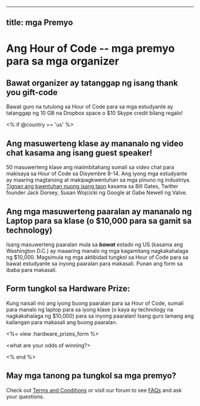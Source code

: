 * * *

## title: mga Premyo

# Ang Hour of Code -- mga premyo para sa mga organizer

## Bawat organizer ay tatanggap ng isang thank you gift-code

Bawat guro na tutulong sa Hour of Code para sa mga estudyante ay tatanggap ng 10 GB na Dropbox space o $10 Skype credit bilang regalo!

<% if @country == 'us' %>

## Ang masuwerteng klase ay mananalo ng video chat kasama ang isang guest speaker!

50 masuwerteng klase ang maiimbitahang sumali sa video chat para makisaya sa Hour of Code sa Disyembre 8-14. Ang iyong mga estudyante ay maaring magtanong at makipagkwentuhan sa mga pinuno ng industriya. [Tignan ang kwentuhan nuong isang taon][1] kasama sa Bill Gates, Twitter founder Jack Dorsey, Susan Wojcicki ng Google at Gabe Newell ng Valve.

 [1]: http://www.youtube.com/playlist?list=PLzdnOPI1iJNckJ81gRpJe5mR7imAHDl9a

## Ang mga masuwerteng paaralan ay mananalo ng Laptop para sa klase (o $10,000 para sa gamit sa technology)

Isang masuwerteng paaralan mula sa ***bawat*** estado ng US (kasama ang Washington D.C.) ay maaaring manalo ng mga kagamitang nagkakahalaga ng $10,000. Magsimula ng mga aktibidad tungkol sa Hour of Code para sa bawat estudyante sa inyong paaralan para makasali. Punan ang form sa ibaba para makasali.

## Form tungkol sa Hardware Prize:

Kung naisali mo ang iyong buong paaralan para sa Hour of Code, sumali para manalo ng laptop para sa iyong klase (o kaya ay technology na nagkakahalaga ng $10,000) para sa inyong paaralan! Isang guro lamang ang kailangan para makasali ang buong paaralan.

<%= view :hardware\_prizes\_form %>

<what are your odds of winning?>

<see a list of all schools signed up for the hour code in your state. one public k-12 school every u.s. state will win class-set laptops.>

<% end %>

## May mga tanong pa tungkol sa mga premyo?

Check out [Terms and Conditions][2] or visit our forum to see [FAQs][3] and ask your questions.

 [2]: /prizes-terms
 [3]: http://support.code.org